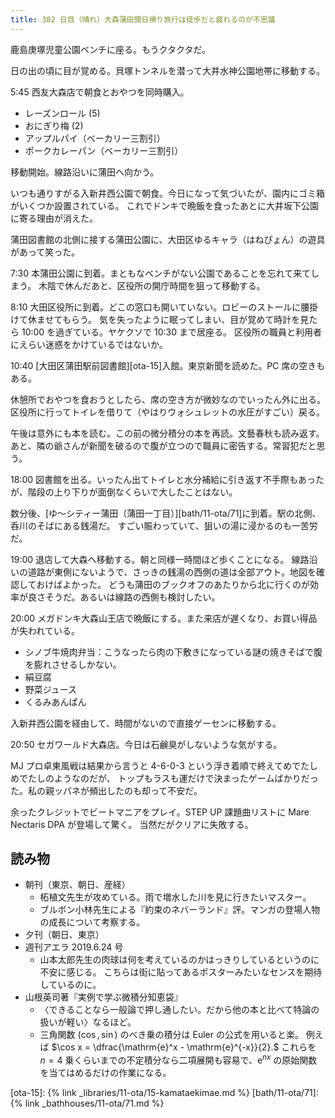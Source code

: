 ```yaml
---
title: 382 日目（晴れ）大森蒲田間日帰り旅行は徒歩だと疲れるのが不思議
---
```


鹿島庚塚児童公園ベンチに座る。もうクタクタだ。

日の出の頃に目が覚める。貝塚トンネルを潜って大井水神公園地帯に移動する。

5:45 西友大森店で朝食とおやつを同時購入。

* レーズンロール (5)
* おにぎり梅 (2)
* アップルパイ（ベーカリー三割引）
* ポークカレーパン（ベーカリー三割引）

移動開始。線路沿いに蒲田へ向かう。

いつも通りすがる入新井西公園で朝食。今日になって気づいたが、園内にゴミ箱がいくつか設置されている。
これでドンキで晩飯を食ったあとに大井坂下公園に寄る理由が消えた。

蒲田図書館の北側に接する蒲田公園に、大田区ゆるキャラ（はねぴょん）の遊具があって笑った。

7:30 本蒲田公園に到着。まともなベンチがない公園であることを忘れて来てしまう。
木陰で休んだあと、区役所の開庁時間を狙って移動する。

8:10 大田区役所に到着。どこの窓口も開いていない。ロビーのストールに腰掛けて休ませてもらう。
気を失ったように眠ってしまい、目が覚めて時計を見たら 10:00 を過ぎている。ヤケクソで 10:30 まで居座る。
区役所の職員と利用者にえらい迷惑をかけているではないか。

10:40 [大田区蒲田駅前図書館][ota-15]入館。東京新聞を読めた。PC 席の空きもある。

休憩所でおやつを食おうとしたら、席の空き方が微妙なのでいったん外に出る。
区役所に行ってトイレを借りて（やはりウォシュレットの水圧がすごい）戻る。

午後は意外にも本を読む。この前の微分積分の本を再読。文藝春秋も読み返す。
あと、隣の爺さんが新聞を破るので腹が立つので職員に密告する。常習犯だと思う。

18:00 図書館を出る。いったん出てトイレと水分補給に引き返す不手際もあったが、階段の上り下りが面倒なくらいで大したことはない。

数分後、[ゆ～シティー蒲田（蒲田一丁目）][bath/11-ota/71]に到着。駅の北側、呑川のそばにある銭湯だ。
すごい賑わっていて、狙いの湯に浸かるのも一苦労だ。

19:00 退店して大森へ移動する。朝と同様一時間ほど歩くことになる。
線路沿いの道路が東側にないようで、さっきの銭湯の西側の道は全部アウト。地図を確認しておけばよかった。
どうも蒲田のブックオフのあたりから北に行くのが効率が良さそうだ。あるいは線路の西側も検討したい。

20:00 メガドンキ大森山王店で晩飯にする。また来店が遅くなり、お買い得品が失われている。

* シノブ牛焼肉弁当：こうなったら肉の下敷きになっている謎の焼きそばで腹を膨れさせるしかない。
* 絹豆腐
* 野菜ジュース
* くるみあんぱん

入新井西公園を経由して、時間がないので直接ゲーセンに移動する。

20:50 セガワールド大森店。今日は石鹸臭がしないような気がする。

MJ プロ卓東風戦は結果から言うと 4-6-0-3 という浮き着順で終えてめでたしめでたしのようなのだが、
トップもラスも運だけで決まったゲームばかりだった。私の親ッパネが頻出したのも却って不安だ。

余ったクレジットでビートマニアをプレイ。STEP UP 課題曲リストに Mare Nectaris DPA が登場して驚く。
当然だがクリアに失敗する。

## 読み物

* 朝刊（東京、朝日、産経）
  * 柘植文先生が攻めている。雨で増水した川を見に行きたいマスター。
  * ブルボン小林先生による『約束のネバーランド』評。マンガの登場人物の成長について考察する。
* 夕刊（朝日、東京）
* 週刊アエラ 2019.6.24 号
  * 山本太郎先生の肉球は何を考えているのかはっきりしているというのに不安に感じる。
    こちらは街に貼ってあるポスターみたいなセンスを期待しているのに。
* 山根英司著『実例で学ぶ微積分知恵袋』
  * 〈できることなら一般論で押し通したい。だから他の本と比べて特論の扱いが軽い〉なるほど。
  * 三角関数 ($\cos, \sin$) のべき乗の積分は Euler の公式を用いると楽。
    例えば $\cos x = \dfrac{\mathrm{e}^x - \mathrm{e}^{-x}}{2}.$
    これらを $n = 4$ 乗くらいまでの不定積分なら二項展開も容易で、$\mathrm{e}^{nx}$ の原始関数を当てはめるだけの作業になる。

[ota-15]: {% link _libraries/11-ota/15-kamataekimae.md %}
[bath/11-ota/71]: {% link _bathhouses/11-ota/71.md %}
